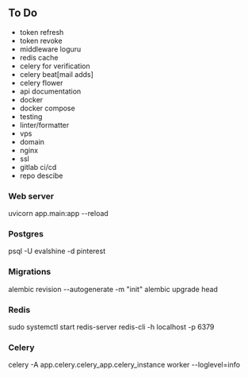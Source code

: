 ## To Do
- token refresh
- token revoke
- middleware loguru
- redis cache
- celery for verification
- celery beat[mail adds]
- celery flower
- api documentation
- docker
- docker compose
- testing
- linter/formatter
- vps
- domain
- nginx
- ssl
- gitlab ci/cd
- repo descibe


### Web server
uvicorn app.main:app --reload


### Postgres
psql -U evalshine -d pinterest


### Migrations
alembic revision --autogenerate -m "init"
alembic upgrade head


### Redis
sudo systemctl start redis-server
redis-cli -h localhost -p 6379


### Celery
celery -A app.celery.celery_app.celery_instance worker --loglevel=info